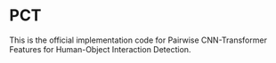 # PCT
This is the official implementation code for Pairwise CNN-Transformer Features for Human-Object Interaction Detection.
